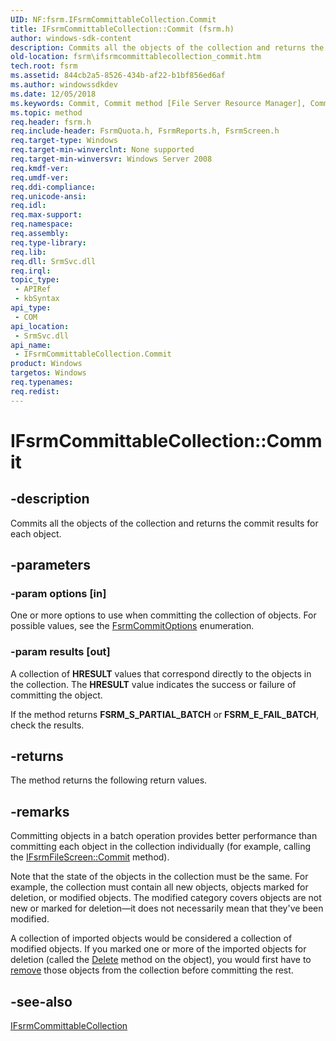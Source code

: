 ```yaml
---
UID: NF:fsrm.IFsrmCommittableCollection.Commit
title: IFsrmCommittableCollection::Commit (fsrm.h)
author: windows-sdk-content
description: Commits all the objects of the collection and returns the commit results for each object.
old-location: fsrm\ifsrmcommittablecollection_commit.htm
tech.root: fsrm
ms.assetid: 844cb2a5-8526-434b-af22-b1bf856ed6af
ms.author: windowssdkdev
ms.date: 12/05/2018
ms.keywords: Commit, Commit method [File Server Resource Manager], Commit method [File Server Resource Manager],IFsrmCommittableCollection interface, IFsrmCommittableCollection interface [File Server Resource Manager],Commit method, IFsrmCommittableCollection.Commit, IFsrmCommittableCollection::Commit, fs.ifsrmcommitablecollection_commit, fs.ifsrmcommittablecollection_commit, fsrm.ifsrmcommittablecollection_commit, fsrm/IFsrmCommittableCollection::Commit
ms.topic: method
req.header: fsrm.h
req.include-header: FsrmQuota.h, FsrmReports.h, FsrmScreen.h
req.target-type: Windows
req.target-min-winverclnt: None supported
req.target-min-winversvr: Windows Server 2008
req.kmdf-ver: 
req.umdf-ver: 
req.ddi-compliance: 
req.unicode-ansi: 
req.idl: 
req.max-support: 
req.namespace: 
req.assembly: 
req.type-library: 
req.lib: 
req.dll: SrmSvc.dll
req.irql: 
topic_type:
 - APIRef
 - kbSyntax
api_type:
 - COM
api_location:
 - SrmSvc.dll
api_name:
 - IFsrmCommittableCollection.Commit
product: Windows
targetos: Windows
req.typenames: 
req.redist: 
---
```


# IFsrmCommittableCollection::Commit


## -description


Commits all the objects of the collection and returns the commit results for each 
    object.


## -parameters




### -param options [in]

One or more options to use when committing the collection of objects. For possible values, see the 
      <a href="https://msdn.microsoft.com/eb362bd8-c11f-404e-be54-0e16007494a7">FsrmCommitOptions</a> enumeration.


### -param results [out]

A collection of <b>HRESULT</b> values that correspond directly to the objects in the 
       collection. The <b>HRESULT</b> value indicates the success or failure of committing the 
       object.

If the method returns <b>FSRM_S_PARTIAL_BATCH</b> or 
       <b>FSRM_E_FAIL_BATCH</b>, check the results.


## -returns



The method returns the following return values.




## -remarks



Committing objects in a batch operation provides better performance than committing each object in the 
    collection individually (for example, calling the 
    <a href="https://msdn.microsoft.com/81c9b1db-7756-47b2-98e6-8e819d93cd0f">IFsrmFileScreen::Commit</a> method).

Note that the state of the objects in the collection must be the same. For example, the collection must 
    contain all new objects, objects marked for deletion, or modified objects. The modified category covers objects 
    are not new or marked for deletion—it does not necessarily mean that they've been 
    modified.

A collection of imported objects would be considered a collection of modified objects. If you marked one or 
    more of the imported objects for deletion (called the 
    <a href="https://msdn.microsoft.com/ce8a17fe-377b-4a0e-9a95-7dc25a1411ce">Delete</a> method on the object), you would first have to 
    <a href="https://msdn.microsoft.com/2d28bfc7-82d4-4c74-bac9-f9ef9111279f">remove</a> those objects from the collection before 
    committing the rest.




## -see-also




<a href="https://msdn.microsoft.com/ef4678b4-e6b0-4044-ba11-7a3ae01ad2c7">IFsrmCommittableCollection</a>
 

 

